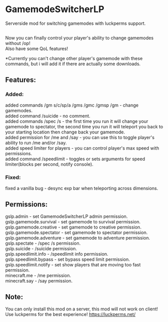 # GamemodeSwitcherLP
Serverside mod for switching gamemodes with luckperms support.
##
Now you can finally control your player's ability to change gamemodes without /op! \
Also have some QoL features!

*Currently you can't change other player's gamemode with these commands, but i will add it if there are actually some downloads.
## Features:
### Added:
added commands /gm s/c/sp/a /gms /gmc /gmsp /gm - change gamemodes. \
added command /suicide - no comment. \
added commands /spec /s - the first time you run it will change your gamemode to spectator, the second time you run it will teleport you back to your starting location then change back your gamemode. \
added permission for /me and /say - you can use this to toggle player's ability to run /me and/or /say. \
added speed limiter for players - you can control player's max speed with permissions. \
added command /speedlimit - toggles or sets arguments for speed limiter(blocks per second, notify console).
### Fixed:
fixed a vanilla bug - desync exp bar when teleporting across dimensions.
## Permissions:
gslp.admin - set GamemodeSwitcherLP admin permission. \
gslp.gamemode.survival - set gamemode to survival permission. \
gslp.gamemode.creative - set gamemode to creative permission. \
gslp.gamemode.spectator - set gamemode to spectator permission. \
gslp.gamemode.adventure - set gamemode to adventure permission. \
gslp.spectate - /spec /s permission. \
gslp.suicide - /suicide permission. \
gslp.speedlimit.info - /speedlimit info permission. \
gslp.speedlimit.bypass - set bypass speed limit permission. \
gslp.speedlimit.notify - set show players that are moving too fast permission. \
minecraft.me - /me permission. \
minecraft.say - /say permission.
## Note:
You can only install this mod on a server, this mod will not work on client! \
Use luckperms for the best experience! https://luckperms.net/
